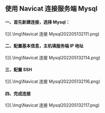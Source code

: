 ## 使用 Navicat 连接服务端 Mysql

#### 一、首先新建连接，选择 Mysql：

![](.\Img\Navicat 连接 Mysql202205132111.png)

#### 二、配置基本信息，主机填服务端 IP 地址

![](.\Img\Navicat 连接 Mysql202205132114.png)

#### 三、配置 SSH

![](.\Img\Navicat 连接 Mysql202205132116.png)

#### 四、完成连接

![](.\Img\Navicat 连接 Mysql202205132117.png)